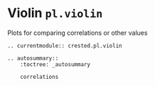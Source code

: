 # Violin  `pl.violin`

Plots for comparing correlations or other values 

```{eval-rst}
.. currentmodule:: crested.pl.violin
```

```{eval-rst}
.. autosummary::
    :toctree: _autosummary

    correlations
```
